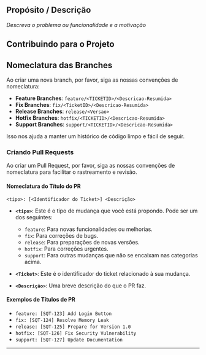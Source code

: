 <!--- Please fill the necessary details below -->
## Propósito / Descrição
_Descreva o problema ou funcionalidade e a motivação_

## Contribuindo para o Projeto

## Nomeclatura das Branches

Ao criar uma nova branch, por favor, siga as nossas convenções de nomeclatura:

- **Feature Branches**: `feature/<TICKETID>/<Descricao-Resumida>`
- **Fix Branches**: `fix/<TicketID>/<Descricao-Resumida>`
- **Release Branches**: `release/<Versao>`
- **Hotfix Branches**: `hotfix/<TICKETID>/<Descricao-Resumida>`
- **Support Branches**: `support/<TICKETID>/<Descricao-Resumida>`

Isso nos ajuda a manter um histórico de código limpo e fácil de seguir.


### Criando Pull Requests

Ao criar um Pull Request, por favor, siga as nossas convenções de nomeclatura para facilitar o rastreamento e revisão.

#### Nomeclatura do Título do PR
```
<tipo>: [<Identificador do Ticket>] <Descrição>
```

- **`<tipo>`**: Este é o tipo de mudança que você está propondo. Pode ser um dos seguintes:
    - `feature`: Para novas funcionalidades ou melhorias.
    - `fix`: Para correções de bugs.
    - `release`: Para preparações de novas versões.
    - `hotfix`: Para correções urgentes.
    - `support`: Para outras mudanças que não se encaixam nas categorias acima.

- **`<Ticket>`**: Este é o identificador do ticket relacionado à sua mudança.

- **`<Descrição>`**: Uma breve descrição do que o PR faz.

#### Exemplos de Títulos de PR

- `feature: [SQT-123] Add Login Button`
- `fix: [SQT-124] Resolve Memory Leak`
- `release: [SQT-125] Prepare for Version 1.0`
- `hotfix: [SQT-126] Fix Security Vulnerability`
- `support: [SQT-127] Update Documentation`

---